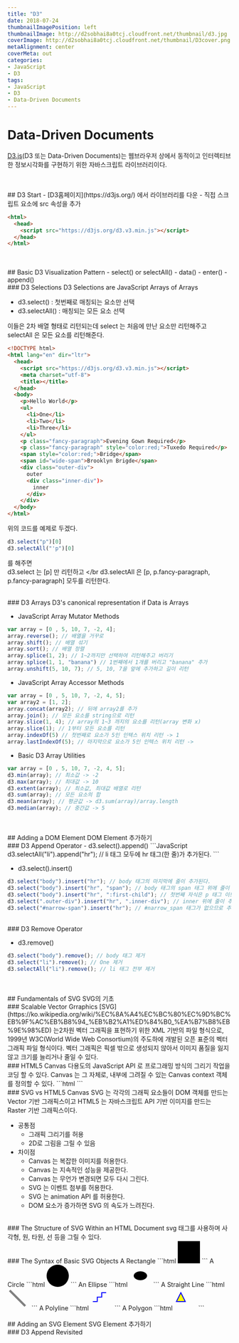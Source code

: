 ```yaml
---
title: "D3"
date: 2018-07-24
thumbnailImagePosition: left
thumbnailImage: http://d2sobhai8a0tcj.cloudfront.net/thumbnail/d3.jpg
coverImage: http://d2sobhai8a0tcj.cloudfront.net/thumbnail/D3cover.png
metaAlignment: center
coverMeta: out
categories:
- JavaScript
- D3
tags:
- JavaScript
- D3
- Data-Driven Documents
---
```


# Data-Driven Documents
[D3.js](https://ko.wikipedia.org/wiki/D3.js)(D3 또는 Data-Driven Documents)는 웹브라우저 상에서 동적이고 인터렉티브한 정보시각화를 구현하기 위한 자바스크립트 라이브러리이다.
<!--more-->

<br />
<br />
## D3 Start
- [D3홈페이지](https://d3js.org/) 에서 라이브러리를 다운
- 직접 스크립트 요소에 src 속성을 추가

```html
<html>
  <head>
    <script src="https://d3js.org/d3.v3.min.js"></script>
  </head>
</html>
```

<br />
<br />
## Basic D3 Visualization Pattern
- select() or selectAll()
- data()
- enter()
- append()

<br />
### D3 Selections
D3 Selections are JavaScript Arrays of Arrays

- d3.select() : 첫번째로 매칭되는 요소만 선택
- d3.selectAll() : 매칭되는 모든 요소 선택

이들은 2차 배열 형태로 리턴되는데 select 는 처음에 만난 요소만 리턴해주고 selectAll 은 모든 요소를 리턴해준다.

```html
<!DOCTYPE html>
<html lang="en" dir="ltr">
  <head>
    <script src="https://d3js.org/d3.v3.min.js"></script>
    <meta charset="utf-8">
    <title></title>
  </head>
  <body>
    <p>Hello World</p>
    <ul>
      <li>One</li>
      <li>Two</li>
      <li>Three</li>
    </ul>
    <p class="fancy-paragraph">Evening Gown Required</p>
    <p class="fancy-paragraph" style="color:red;">Tuxedo Required</p>
    <span style="color:red;">Bridge</span>
    <span id="wide-span">Brooklyn Brigde</span>
    <div class="outer-div">
      outer
      <div class="inner-div")>
        inner
      </div>
    </div>
  </body>
</html>
```
위의 코드를 예제로 두겠다.

```JavaScript
d3.select("p")[0]
d3.selectAll("'p")[0]
```
를 해주면 </br>
d3.select 는 [p] 만 리턴하고 </br
d3.selectAll 은 [p, p.fancy-paragraph, p.fancy-paragraph] 모두를 리턴한다.

<br />
### D3 Arrays
D3's canonical representation if Data is Arrays

- JavaScript Array Mutator Methods
```JavaScript
var array = [0 , 5, 10, 7, -2, 4];
array.reverse(); // 배열을 거꾸로
array.shift(); // 배열 섞기
array.sort(); // 배열 정렬
array.splice(1, 2); // 1~2까지만 선택하여 리턴해주고 버리기
array.splice(1, 1, "banana") // 1번째에서 1개를 버리고 "banana" 추가
array.unshift(5, 10, 7); // 5, 10, 7을 앞에 추가하고 길이 리턴
```

- JavaScript Array Accessor Methods
```JavaScript
var array = [0 , 5, 10, 7, -2, 4, 5];
var array2 = [1, 2];
array.concat(array2); // 뒤에 array2를 추가
array.join(); // 모든 요소를 string으로 리턴
array.slice(1, 4); // array의 1~3 까지의 요소를 리턴(array 변화 x)
array.slice(1); // 1부터 모든 요소를 리턴
array.indexOf(5) // 첫번째로 요소가 5인 인텍스 위치 리턴 -> 1
array.lastIndexOf(5); // 마지막으로 요소가 5인 인텍스 위치 리턴 ->
```

- Basic D3 Array Utilities
```JavaScript
var array = [0 , 5, 10, 7, -2, 4, 5];
d3.min(array); // 최소값 -> -2
d3.max(array); // 최대값 -> 10
d3.extent(array); // 최소값, 최대값 배열로 리턴
d3.sum(array); // 모든 요소의 합
d3.mean(array); // 평균값 -> d3.sum(array)/array.length
d3.median(array); // 중간값 -> 5
```

<br />
<br />
## Adding a DOM Element
DOM Element 추가하기

<br />
### D3 Append Operator
-  d3.select().append()
```JavaScript
d3.selectAll("li").append("hr"); // li 태그 모두에 hr 태그(한 줄)가 추가된다.
```

- d3.select().insert()
```JavaScript
d3.select("body").insert("hr"); // body 태그의 마지막에 줄이 추가된다.
d3.select("body").insert("hr", "span"); // body 태그의 span 태그 위에 줄이 추가된다.
d3.select("body").insert("hr", ":first-child"); // 첫번째 자식은 p 태그 이므로 그 위에 줄이 추가된다.
d3.select(".outer-div").insert("hr", ".inner-div"); // inner 위에 줄이 추가된다.
d3.select("#narrow-span").insert("hr"); // #narrow_span 태그가 없으므로 추가되지 않는다. -> null
```

<br />
### D3 Remove Operator

- d3.remove()
```JavaScript
d3.select("body").remove(); // body 태그 제거
d3.select("li").remove(); // One 제거
d3.selectAll("li").remove(); // li 태그 전부 제거
```

<br />
<br />
## Fundamentals of SVG
SVG의 기초

<br />
### Scalable Vector Grraphics
[SVG](https://ko.wikipedia.org/wiki/%EC%8A%A4%EC%BC%80%EC%9D%BC%EB%9F%AC%EB%B8%94_%EB%B2%A1%ED%84%B0_%EA%B7%B8%EB%9E%98%ED) 는2차원 벡터 그래픽을 표현하기 위한 XML 기반의 파일 형식으로, 1999년 W3C(World Wide Web Consortium)의 주도하에 개발된 오픈 표준의 벡터 그래픽 파일 형식이다. 벡터 그래픽은 픽셀 밖으로 생성되지 않아서 이미지 품질을 잃지 않고 크기를 늘리거나 줄일 수 있다.

<br />
### HTML5 Canvas
다용도의 JavaScript API 로 프로그래밍 방식의 그리기 작업을 코딩 할 수 있다. Canvas 는 그 자체로, 내부에 그려질 수 있는 Canvas context 객체를 정의할 수 있다.
```html
<canvas id="tutorial" width="150" height="150"></canvas>
```

<br />
### SVG vs HTML5 Canvas
SVG 는 각각의 그래픽 요소들이 DOM 객체를 만드는 Vector 기반 그래픽스이고 HTML5 는 자바스크립트 API 기반 이미지를 만드는 Raster 기반 그래픽스이다.

- 공통점
    - 그래픽 그리기를 허용
    - 2D로 그림을 그릴 수 있음
- 차이점
    - Canvas 는 복잡한 이미지를 허용한다.
    - Canvas 는 지속적인 성능을 제공한다.
    - Canvas 는 무언가 변경되면 모두 다시 그린다.
    - SVG 는 이벤트 첨부를 허용한다.
    - SVG 는 animation API 를 허용한다.
    - DOM 요소가 증가하면 SVG 의 속도가 느려진다.

<br />
### The Structure of SVG Within an HTML Document
svg 태그를 사용하며 사각형, 원, 타원, 선 등을 그릴 수 있다.

<br />
### The Syntax of Basic SVG Objects
A Rectangle
```html
<svg width="50" height="50">
  <rect x="0" y="0" width="50" height="50" />
</svg>
```
A Circle
```html
<svg width="50" height="50">
  <circle cx="25" cy="25" r="25" />
</svg>
```
An Ellipse
```html
<svg width="50" height="50">
 <ellipse cx="25" cy="25" rx="15" ry="10" />
</svg>
```
A Straight Line
```html
<svg width="50" height="50">
  <line x1="5" y1="5" x2="40" y2="40" stroke="gray" stroke-width="5"  />
</svg>
```
A Polyline
```html
<svg width="50" height="50">
  <polyline fill="none" stroke="blue" stroke-width="2"
    points="05,30
            15,30
            15,20
            25,20
            25,10
            35,10" />
</svg>
```
A Polygon
```html
<svg width="50" height="50">
  <polygon fill="yellow" stroke="blue" stroke-width="2"
    points="05,30
            15,10
            25,30" />
</svg>
```

<br />
<br />
## Adding an SVG Element
SVG Element 추가하기

<br />
### D3 Append Revisited
